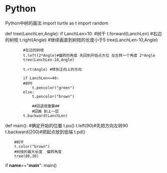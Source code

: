 # Python
Python中树的画法
import turtle as t
import random

def tree(LanchLen,Angle):
        if LanchLen>10:
            #树干
            t.forward(LanchLen)
            #右边的树枝
            t.right(Angle)
            #继续画直到树枝的长度小于5
            tree(LanchLen-10,Angle)

            #左边的树枝
            t.left(2*Angle)#偏转的角度 先回到开始点方位 在左转一个角度 2*Angle
            tree(LanchLen-10,Angle)

            t.rt(Angle) #转到正向上的方向

            if LanchLen<=40:
            #树叶
                t.pencolor("green")
            else:
                t.pencolor("brown")

                ##回退很重要##
                #回画 到上一层
            t.backward(LanchLen)
                          
def main(): 
        #确定开始的位置
        t.pu()
        t.left(90)#先把方向左转90
        t.backward(200)#把起点放到低端
        t.pd()
        
        #树干
        t.color("brown")
        #树枝的最大长度  偏转角度
        tree(80,30)
        
if __name__=="__main__":
    main()

    
    

